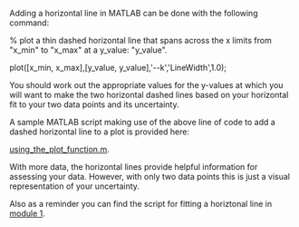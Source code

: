 Adding a horizontal line in MATLAB can be done with the following command:

% plot a thin dashed horizontal line that spans across the x limits from "x_min" to "x_max" at a y_value: "y_value".

plot([x_min, x_max],[y_value, y_value],'--k','LineWidth',1.0);

You should work out the appropriate values for the y-values at which you will want to make the two horizontal dashed lines based on your horizontal fit to your two data points and its uncertainty.

A sample MATLAB script making use of the above line of code to add a dashed horizontal line to a plot is provided here:

[using_the_plot_function.m](using_the_plot_function.m).

With more data, the horizontal lines provide helpful information for assessing your data. However, with only two data points this is just a visual representation of your uncertainty.

Also as a reminder you can find the script for fitting a horiztonal line in [module 1](https://physics-50.github.io/Module-1/fit-horizontal-line).